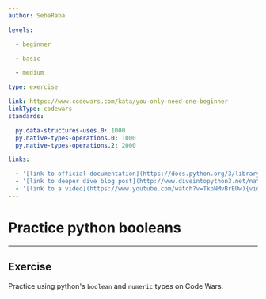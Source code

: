 ```yaml
---
author: SebaRaba

levels:

  - beginner

  - basic

  - medium

type: exercise

link: https://www.codewars.com/kata/you-only-need-one-beginner
linkType: codewars
standards:

  py.data-structures-uses.0: 1000
  py.native-types-operations.0: 1000
  py.native-types-operations.2: 2000

links:

  - '[link to official documentation](https://docs.python.org/3/library/stdtypes.html){website}'
  - '[link to deeper dive blog post](http://www.diveintopython3.net/native-datatypes.html){website}'
  - '[link to a video](https://www.youtube.com/watch?v=TkpNMvBrEUw){video}'
---
```


# Practice python booleans

---
## Exercise

Practice using python's `boolean` and `numeric` types on Code Wars.
